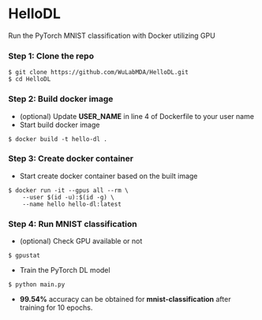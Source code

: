 # HelloDL
Run the PyTorch MNIST classification with Docker utilizing GPU

### Step 1: Clone the repo
```
$ git clone https://github.com/WuLabMDA/HelloDL.git
$ cd HelloDL
```

### Step 2: Build docker image
* (optional) Update **USER_NAME** in line 4 of Dockerfile to your user name
* Start build docker image
```
$ docker build -t hello-dl .
```

### Step 3: Create docker container
* Start create docker container based on the built image
```
$ docker run -it --gpus all --rm \
    --user $(id -u):$(id -g) \
    --name hello hello-dl:latest
```

### Step 4: Run MNIST classification
* (optional) Check GPU available or not
```
$ gpustat
```
* Train the PyTorch DL model
```
$ python main.py
```
* **99.54%** accuracy can be obtained for **mnist-classification** after training for 10 epochs.
